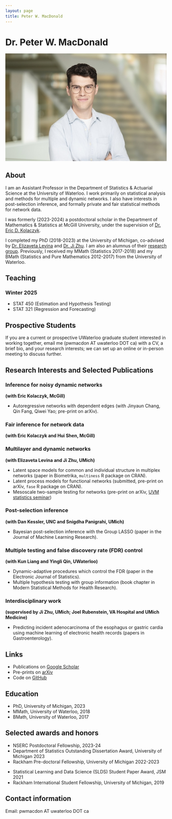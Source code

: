 ```yaml
---
layout: page
title: Peter W. MacDonald
---
```


# Dr. Peter W. MacDonald

<!-- ![(Canadian) Thanksgiving 2019](leaf.jpg) -->
![A photo of me with arms crossed](headshot.jpg)

## About

I am an Assistant Professor in the Department of Statistics & Actuarial Science at the University of Waterloo. I work primarily on statistical analysis and methods for multiple and dynamic networks. I also have interests in post-selection inference, and formally private and fair statistical methods for network data.

I was formerly (2023-2024) a postdoctoral scholar in the Department of Mathematics & Statistics at McGill University, under the supervision of [Dr. Eric D. Kolaczyk](https://sites.bu.edu/kolaczyk/).

I completed my PhD (2018-2023) at the University of Michigan, co-advised by [Dr. Elizaveta Levina](https://lsa.umich.edu/stats/people/faculty/elevina.html) and [Dr. Ji Zhu](https://lsa.umich.edu/stats/people/faculty/jizhu.html). I am also an alumnus of their [research group](http://dept.stat.lsa.umich.edu/~elevina/group.html). Previously, I received my MMath (Statistics 2017-2018) and my BMath (Statistics and Pure Mathematics 2012-2017) from the University of Waterloo.

## Teaching

### Winter 2025
- STAT 450 (Estimation and Hypothesis Testing)
- STAT 321 (Regression and Forecasting)

## Prospective Students

<!-- **I am currently recruiting a Masters student starting in the Winter 2025 semester, to work on network changepoint detection** -->

If you are a current or prospective UWaterloo graduate student interested in working together, email me (pwmacdon AT uwaterloo DOT ca) with a CV, a brief bio, and your research interests; we can set up an online or in-person meeting to discuss further.

## Research Interests and Selected Publications

### Inference for noisy dynamic networks
**(with Eric Kolaczyk, McGill)**

- Autoregressive networks with dependent edges (with Jinyaun Chang, Qin Fang, Qiwei Yao; pre-print on arXiv).

### Fair inference for network data
**(with Eric Kolaczyk and Hui Shen, McGill)**

### Multilayer and dynamic networks
**(with Elizaveta Levina and Ji Zhu, UMich)**

- Latent space models for common and individual structure in multiplex networks (paper in Biometrika, `multiness` R package on CRAN).
- Latent process models for functional networks (submitted, pre-print on arXiv, `fase` R package on CRAN).
- Mesoscale two-sample testing for networks (pre-print on arXiv, [UVM statistics seminar](https://youtu.be/wdgs2g46f1c))

### Post-selection inference
**(with Dan Kessler, UNC and Snigdha Panigrahi, UMich)**

- Bayesian post-selection inference with the Group LASSO (paper in the Journal of Machine Learning Research).

### Multiple testing and false discovery rate (FDR) control
**(with Kun Liang and Yingli Qin, UWaterloo)**

- Dynamic-adaptive procedures which control the FDR (paper in the Electronic Journal of Statistics).
- Multiple hypothesis testing with group information (book chapter in Modern Statistical Methods for Health Research).

### Interdisciplinary work
**(supervised by Ji Zhu, UMich; Joel Rubenstein, VA Hospital and UMich Medicine)**

- Predicting incident adenocarcinoma of the esophagus or gastric cardia using machine learning of electronic health records (papers in Gastroenterology).

## Links

- Publications on [Google Scholar](https://scholar.google.ca/citations?user=yB4ft9EAAAAJ&hl=en&authuser=1)
- Pre-prints on [arXiv](https://arxiv.org/search/stat?searchtype=author&query=MacDonald%2C+P+W)
- Code on [GitHub](https://github.com/peterwmacd)
<!-- - multiness on CRAN  -->
<!-- - Follow me on [Strava](https://www.strava.com/athletes/10522364) -->

## Education

- PhD, University of Michigan, 2023
- MMath, University of Waterloo, 2018
- BMath, University of Waterloo, 2017

## Selected awards and honors

- NSERC Postdoctoral Fellowship, 2023-24
- Department of Statistics Outstanding Dissertation Award, University of Michigan 2023
- Rackham Pre-doctoral Fellowship, University of Michigan 2022-2023
<!-- - Nonparametric Statistics Student Paper Finalist, JSM 2022. -->
- Statistical Learning and Data Science (SLDS) Student Paper Award, JSM 2021
- Rackham International Student Fellowship, University of Michigan, 2019
<!-- - Outstanding First Year PhD Student, University of Michigan Department of Statistics, 2019 -->
<!-- - NSERC Canada Graduate Scholarship (Masters), University of Waterloo, 2017. -->

## Contact information

Email: pwmacdon AT uwaterloo DOT ca

